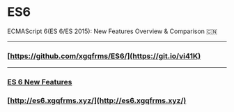 # ES6
ECMAScript 6(ES 6/ES 2015): New Features Overview &amp; Comparison :cn: 

***
### [https://github.com/xgqfrms/ES6/](https://git.io/vi41K) 

***
### [ES 6 New Features](https://xgqfrms.github.io/ES6/) 

### [http://es6.xgqfrms.xyz/](http://es6.xgqfrms.xyz/)
